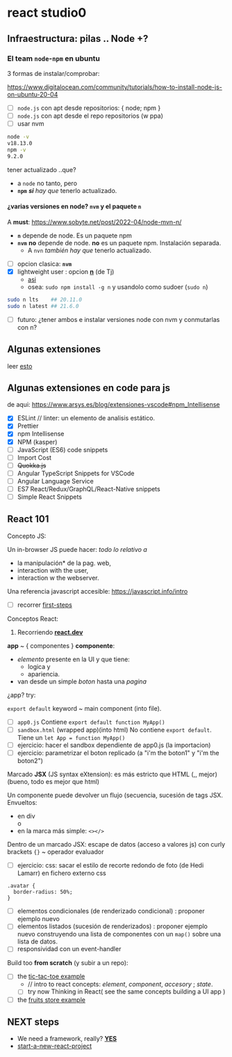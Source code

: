 # react studio0

## Infraestructura: pilas .. Node +?

### El team `node`-`npm` en ubuntu

3 formas de instalar/comprobar:

<https://www.digitalocean.com/community/tutorials/how-to-install-node-js-on-ubuntu-20-04>

- [ ] `node.js` con apt desde repositorios: { node; npm }
- [ ] `node.js` con apt desde el repo repositorios (w ppa)
- [ ] usar nvm

```bash
node -v
v18.13.0
npm -v
9.2.0
```

tener actualizado ..que?

- a `node` no tanto, pero
- **`npm`** ***si*** *hay que* tenerlo actualizado.

#### ¿varias versiones en node? `nvm` y el paquete `n`

A **must**: <https://www.sobyte.net/post/2022-04/node-mvn-n/>

- **`n`** depende de node. Es un paquete npm
- **`nvm`** **no** depende de node. **no** es un paquete npm. Instalación separada.
  - A `nvn` *también hay que* tenerlo actualizado.

- [ ] opcion clasica: **`nvm`**
- [x] lightweight user : opcion **[n](https://github.com/tj/n)** (de Tj)
  - [asi](https://github.com/tj/n?tab=readme-ov-file#installation)
  - osea: `sudo npm install -g n` y usandolo como sudoer (`sudo n`)

```bash
sudo n lts    ## 20.11.0
sudo n latest ## 21.6.0
```

- [ ] futuro: ¿tener ambos e instalar versiones node con nvm y conmutarlas con n?

## Algunas extensiones

leer [esto](https://www.freecodecamp.org/espanol/news/que-es-linting-y-eslint/)

## Algunas extensiones en code para js

de aqui: <https://www.arsys.es/blog/extensiones-vscode#npm_Intellisense>

- [x] ESLint // linter: un elemento de analisis estático.
- [x] Prettier
- [x] npm Intellisense
- [x] NPM (kasper)
- [ ] JavaScript (ES6) code snippets
- [ ] Import Cost
- [ ] ~~Quokka.js~~
- [ ] Angular TypeScript Snippets for VSCode
- [ ] Angular Language Service
- [ ] ES7 React/Redux/GraphQL/React-Native snippets
- [ ] Simple React Snippets

## React 101

Concepto JS:

Un in-browser JS puede hacer: *todo lo relativo a*

- la manipulación* de la pag. web,
- interaction with the user,
- interaction w the webserver.

Una referencia javascript accesible: <https://javascript.info/intro>

- [ ] recorrer [first-steps](https://javascript.info/first-steps)

Conceptos React:

1. Recorriendo [**react.dev**](https://react.dev/learn)

**app** ~ { componentes }
**componente**:

- *elemento* presente en la UI y que tiene:
  - logica y
  - apariencia.
- van desde un simple *boton* hasta una *pagina*

¿app? try:

`export default` keyword ~ main component (into file).

- [ ] `app0.js` Contiene `export default function MyApp()`
- [ ] `sandbox.html` (wrapped app)(into html) No contiene `export default`. Tiene un `let App = function MyApp()`
- [ ] ejercicio: hacer el sandbox dependiente de app0.js (la importacion)
- [ ] ejercicio: parametrizar el boton replicado (a "i'm the boton1" y "i'm the boton2")

Marcado **JSX** (JS syntax eXtension): es más estricto que HTML (,, mejor)(bueno, todo es mejor que html)

Un componente puede devolver un flujo (secuencia, sucesión de tags JSX. Envueltos:

- en div <div></div>o
- en la marca más simple: `<></>`
  
Dentro de un marcado JSX: escape de datos (acceso a valores js) con curly brackets `{}` ~ operador evaluador

- [ ] ejercicio: css: sacar el estilo de recorte redondo de foto (de Hedi Lamarr) en fichero externo css

```css:
.avatar {
  border-radius: 50%;
}
```

- [ ] elementos condicionales (de renderizado condicional) : proponer ejemplo nuevo
- [ ] elementos listados (sucesión de renderizados) : proponer ejemplo nuevo construyendo una lista de componentes con un `map()` sobre una lista de datos.
- [ ] responsividad con un event-handler

Build too **from scratch** (y subir a un repo):
- [ ] the [tic-tac-toe example](https://react.dev/learn/tutorial-tic-tac-toe)
  - // intro to react concepts: *element*, *component*, *accesory* ; *state*. 
  - [ ] try now Thinking in React( see the same concepts building a UI app )
- [ ] the [fruits store example](https://react.dev/learn/thinking-in-react)
  
## NEXT steps

- We need a framework, really? [**YES**](https://react.dev/learn/start-a-new-react-project#can-i-use-react-without-a-framework)
- [start-a-new-react-project](https://react.dev/learn/start-a-new-react-project)





